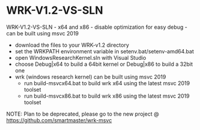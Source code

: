 # WRK-V1.2-VS-SLN
WRK-V1.2-VS-SLN - x64 and x86 - disable optimization for easy debug - can be built using msvc 2019


  * download the files to your WRK-v1.2 directory
  * set the WRKPATH environment variable in setenv.bat/setenv-amd64.bat
  * open WindowsResearchKernel.sln with Visual Studio
  * choose Debug|x64 to build a 64bit kernel or Debug|x86 to build a 32bit one
  * wrk (windows research kernel) can be built using msvc 2019
  	- run build-msvcx64.bat to build wrk x64 using the latest msvc 2019 toolset
  	- run build-msvcx86.bat to build wrk x86 using the latest msvc 2019 toolset


NOTE:
Plan to be deprecated, please go to the new project @ https://github.com/smartmaster/wrk-msvc
